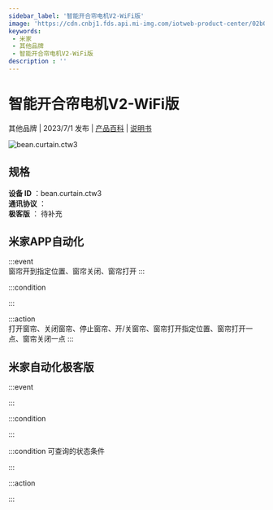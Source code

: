 ```yaml
---
sidebar_label: '智能开合帘电机V2-WiFi版'
image: 'https://cdn.cnbj1.fds.api.mi-img.com/iotweb-product-center/02b0fb41453dd7bb9be85c37bc855ea7_1687326386147.png?GalaxyAccessKeyId=AKVGLQWBOVIRQ3XLEW&Expires=9223372036854775807&Signature=wHKcnwspYft/b0YnWnOC+8lF/Tk='
keywords: 
 - 米家
 - 其他品牌
 - 智能开合帘电机V2-WiFi版
description : ''
---
```

# 智能开合帘电机V2-WiFi版

其他品牌 | 2023/7/1 发布 | [产品百科](https://home.mi.com/webapp/content/baike/product/index.html?model=bean.curtain.ctw3/) | [说明书](https://home.mi.com/views/introduction.html?model=bean.curtain.ctw3&region=cn)

![bean.curtain.ctw3](https://cdn.cnbj1.fds.api.mi-img.com/iotweb-product-center/02b0fb41453dd7bb9be85c37bc855ea7_1687326386147.png?GalaxyAccessKeyId=AKVGLQWBOVIRQ3XLEW&Expires=9223372036854775807&Signature=wHKcnwspYft/b0YnWnOC+8lF/Tk=)

## 规格  
> 
**设备 ID** ：bean.curtain.ctw3  
**通讯协议** ：  
**极客版**  ： 待补充 


## 米家APP自动化  

:::event  
窗帘开到指定位置、窗帘关闭、窗帘打开
:::

:::condition  

:::

:::action   
打开窗帘、关闭窗帘、停止窗帘、开/关窗帘、窗帘打开指定位置、窗帘打开一点、窗帘关闭一点
:::

## 米家自动化极客版  

:::event  

:::

:::condition  

:::

:::condition 可查询的状态条件  

:::

:::action  

:::

        
